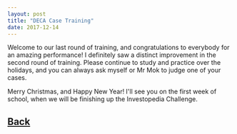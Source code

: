 ```yaml
---
layout: post
title: "DECA Case Training"
date: 2017-12-14
---
```

Welcome to our last round of training, and congratulations to everybody for an amazing performance! I definitely saw a distinct improvement in the second round of training. Please continue to study and practice over the holidays, and you can always ask myself or Mr Mok to judge one of your cases.

Merry Christmas, and Happy New Year!
I'll see you on the first week of  school, when we will be finishing up the Investopedia Challenge.

## [Back](/blog)

